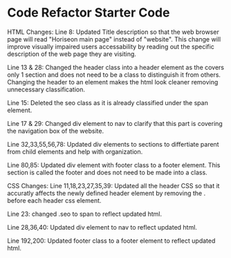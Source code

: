 # Code Refactor Starter Code
HTML Changes:
Line 8: 
Updated Title description so that the web browser page will read "Horiseon main page" instead of "website". This change will improve visually impaired users accessability by reading out the specific description of the web page they are visiting. 

Line 13 & 28: 
Changed the header class into a header element as the covers only 1 section and does not need to be a class to distinguish it from others. Changing the header to an element makes the html look cleaner removing unnecessary classification. 

Line 15:
Deleted the seo class as it is already classified under the span element.

Line 17 & 29: Changed div element to nav to clarify that this part is covering the navigation box of the website. 

Line 32,33,55,56,78: Updated div elements to sections to differtiate parent from child elements and help with organization. 

Line 80,85: Updated div element with footer class to a footer element. This section is called the footer and does not need to be made into a class. 


CSS Changes:
Line 11,18,23,27,35,39: 
Updated all the header CSS so that it accuratly affects the newly defined header element by removing the . before each header css element.

Line 23: changed .seo to span to reflect updated html.

Line 28,36,40: Updated div element to nav to reflect updated html.

Line 192,200: Updated footer class to a footer element to reflect updated html.
